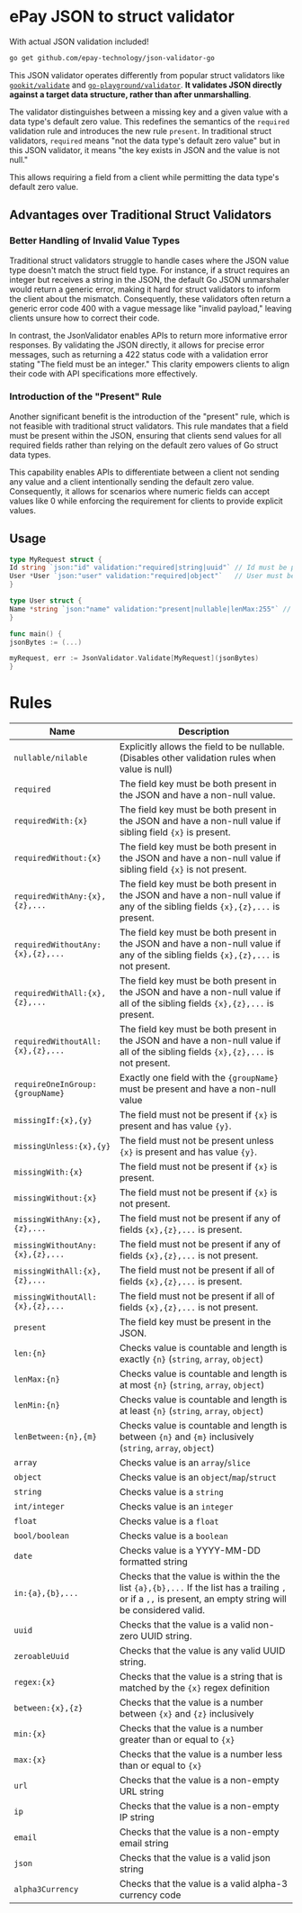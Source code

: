 # ePay JSON to struct validator

With actual JSON validation included!

```bash
go get github.com/epay-technology/json-validator-go
```

This JSON validator operates differently from popular struct validators like [
`gookit/validate`](https://github.com/gookit/validate) and [
`go-playground/validator`](https://github.com/go-playground/validator).
**It validates JSON directly against a target data structure, rather than after unmarshalling**.

The validator distinguishes between a missing key and a given value with a data type's default zero value.
This redefines the semantics of the `required` validation rule and introduces the new rule `present`.
In traditional struct validators, `required` means "not the data type's default zero value"
but in this JSON validator, it means "the key exists in JSON and the value is not null."

This allows requiring a field from a client while permitting the data type's default zero value.

## Advantages over Traditional Struct Validators

### Better Handling of Invalid Value Types

Traditional struct validators struggle to handle cases where the JSON value type doesn't match the struct field type.
For instance, if a struct requires an integer but receives a string in the JSON, the default Go JSON unmarshaler would
return a generic error, making it hard for struct validators to inform the client about the mismatch.
Consequently, these validators often return a generic error code 400 with a vague message like "invalid payload,"
leaving clients unsure how to correct their code.

In contrast, the JsonValidator enables APIs to return more informative error responses.
By validating the JSON directly, it allows for precise error messages, such as returning a 422 status code with a
validation error stating "The field must be an integer."
This clarity empowers clients to align their code with API specifications more effectively.

### Introduction of the "Present" Rule

Another significant benefit is the introduction of the "present" rule, which is not feasible with traditional struct
validators.
This rule mandates that a field must be present within the JSON, ensuring that clients send values for all required
fields rather than relying on the default zero values of Go struct data types.

This capability enables APIs to differentiate between a client not sending any value and a client intentionally sending
the default zero value.
Consequently, it allows for scenarios where numeric fields can accept values like 0 while enforcing the requirement for
clients to provide explicit values.

## Usage

```go
type MyRequest struct {
Id string `json:"id" validation:"required|string|uuid"` // Id must be present with non-null uuid string
User *User `json:"user" validation:"required|object"`   // User must be present with non-null object value
}

type User struct {
Name *string `json:"name" validation:"present|nullable|lenMax:255"` // Name must be present, but can be null or a string with a maximum length of 255 chars
}

func main() {
jsonBytes := (...)

myRequest, err := JsonValidator.Validate[MyRequest](jsonBytes)
}
```

# Rules

| Name                             | Description                                                                                                                                                  |
|----------------------------------|--------------------------------------------------------------------------------------------------------------------------------------------------------------|
| `nullable/nilable`               | Explicitly allows the field to be nullable. <br/>(Disables other validation rules when value is null)                                                        |
| `required`                       | The field key must be both present in the JSON and have a non-null value.                                                                                    |
| `requiredWith:{x}`               | The field key must be both present in the JSON and have a non-null value if sibling field `{x}` is present.                                                  |
| `requiredWithout:{x}`            | The field key must be both present in the JSON and have a non-null value if sibling field `{x}` is not present.                                              |
| `requiredWithAny:{x},{z},...`    | The field key must be both present in the JSON and have a non-null value if any of the sibling fields `{x},{z},...` is present.                              |
| `requiredWithoutAny:{x},{z},...` | The field key must be both present in the JSON and have a non-null value if any of the sibling fields `{x},{z},...` is not present.                          |
| `requiredWithAll:{x},{z},...`    | The field key must be both present in the JSON and have a non-null value if all of the sibling fields `{x},{z},...` is present.                              |
| `requiredWithoutAll:{x},{z},...` | The field key must be both present in the JSON and have a non-null value if all of the sibling fields `{x},{z},...` is not present.                          |
| `requireOneInGroup:{groupName}`  | Exactly one field with the `{groupName}` must be present and have a non-null value                                                                           |
| `missingIf:{x},{y}`              | The field must not be present if `{x}` is present and has value `{y}`.                                                                                       |
| `missingUnless:{x},{y}`          | The field must not be present unless `{x}` is present and has value `{y}`.                                                                                   |
| `missingWith:{x}`                | The field must not be present if `{x}` is present.                                                                                                           |
| `missingWithout:{x}`             | The field must not be present if `{x}` is not present.                                                                                                       |
| `missingWithAny:{x},{z},...`     | The field must not be present if any of fields `{x},{z},...` is present.                                                                                     |
| `missingWithoutAny:{x},{z},...`  | The field must not be present if any of fields `{x},{z},...` is not present.                                                                                 |
| `missingWithAll:{x},{z},...`     | The field must not be present if all of fields `{x},{z},...` is present.                                                                                     |
| `missingWithoutAll:{x},{z},...`  | The field must not be present if all of fields `{x},{z},...` is not present.                                                                                 |
| `present`                        | The field key must be present in the JSON.                                                                                                                   |
| `len:{n}`                        | Checks value is countable and length is exactly `{n}` (`string`, `array`, `object`)                                                                          |
| `lenMax:{n}`                     | Checks value is countable and length is at most `{n}` (`string`, `array`, `object`)                                                                          |
| `lenMin:{n}`                     | Checks value is countable and length is at least `{n}` (`string`, `array`, `object`)                                                                         |
| `lenBetween:{n},{m}`             | Checks value is countable and length is between `{n}` and `{m}` inclusively (`string`, `array`, `object`)                                                    |
| `array`                          | Checks value is an `array`/`slice`                                                                                                                           | 
| `object`                         | Checks value is an `object`/`map`/`struct`                                                                                                                   |
| `string`                         | Checks value is a `string`                                                                                                                                   |
| `int/integer`                    | Checks value is an `integer`                                                                                                                                 |
| `float`                          | Checks value is a `float`                                                                                                                                    |
| `bool/boolean`                   | Checks value is a `boolean`                                                                                                                                  |
| `date`                           | Checks value is a YYYY-MM-DD formatted string                                                                                                                |
| `in:{a},{b},...`                 | Checks that the value is within the the list `{a},{b},...` If the list has a trailing `,` or if a `,,` is present, an empty string will be considered valid. |
| `uuid`                           | Checks that the value is a valid non-zero UUID string.                                                                                                       |
| `zeroableUuid`                   | Checks that the value is any valid UUID string.                                                                                                              |
| `regex:{x}`                      | Checks that the value is a string that is matched by the `{x}` regex definition                                                                              |
| `between:{x},{z}`                | Checks that the value is a number between `{x}` and `{z}` inclusively                                                                                        |
| `min:{x}`                        | Checks that the value is a number greater than or equal to `{x}`                                                                                             |
| `max:{x}`                        | Checks that the value is a number less than or equal to `{x}`                                                                                                |
| `url`                            | Checks that the value is a non-empty URL string                                                                                                              |
| `ip`                             | Checks that the value is a non-empty IP string                                                                                                               |
| `email`                          | Checks that the value is a non-empty email string                                                                                                            |
| `json`                           | Checks that the value is a valid json string                                                                                                                 |
| `alpha3Currency`                 | Checks that the value is a valid alpha-3 currency code                                                                                                       |
